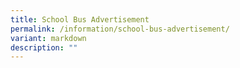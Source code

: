 ```yaml
---
title: School Bus Advertisement
permalink: /information/school-bus-advertisement/
variant: markdown
description: ""
---
```

